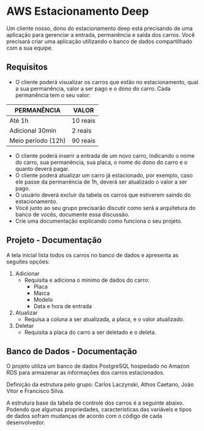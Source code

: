# AWS Estacionamento Deep
Um cliente nosso, dono do estacionamento deep está precisando de uma aplicação para gerenciar a entrada, permanência e saída dos carros.
Você precisará criar uma aplicação utilizando o banco de dados compartilhado com a sua equipe.


## Requisitos
- O cliente poderá visualizar os carros que estão no estacionamento, qual a sua permanência, valor a ser pago e o dono do carro.
  Cada permanência tem o seu valor:

| PERMANÊNCIA        | VALOR     |
|--------------------|-----------|
| Até 1h             | 10 reais  |
| Adicional 30min    | 2 reais   |
| Meio período (12h) | 90 reais  |

- O cliente poderá inserir a entrada de um novo carro, indicando o nome do carro, sua permanência, sua placa, o nome do dono do carro e o quanto deverá pagar.
- O cliente poderá atualizar um carro já estacionado, por exemplo, caso ele passe da permanência de 1h, deverá ser atualizado o valor a ser pago.
- O usuário deverá excluir da tabela os carros que estiverem saindo do estacionamento.
- Você junto ao seu grupo precisarão discutir como será a arquitetura do banco de vocês, documente essa discussão.
- Crie uma documentação explicando como funciona o seu projeto.

## Projeto - Documentação
A tela inicial lista todos os carros no banco de dados e apresenta as seguites opções:
1. Adicionar
   - Requisita e adiciona o minímo de dados do carro:
     - Placa
     - Marca
     - Modelo
     - Data e hora de entrada
2. Atualizar
   - Requisa a coluna a ser atualizada, a placa, e o valor atualizado.
3. Deletar
   - Requisita a placa do carro a ser deletado e o deleta.

## Banco de Dados - Documentação
O projeto utiliza um banco de dados PostgreSQL hospedado no Amazon RDS para armazenar as informações dos carros estacionados.

Definição da estrutura pelo grupo: Carlos Laczynski, Athos Caetano, João Vitor e Francisco Silva.

A estrutura base da tabela de controle dos carros é a seguinte abaixo. Podendo que algumas propriedades, características das variáveis e tipos de dados sofram mudanças de acordo com o código de cada desenvolvedor.
